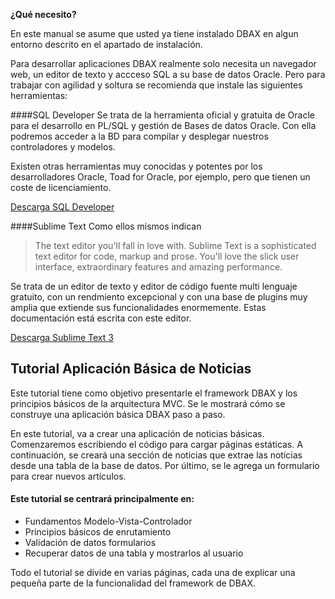 <p class="page-header1"><b>¿Qué necesito?</b></p>

En este manual se asume que usted ya tiene instalado DBAX en algun entorno descrito en el apartado de instalación. 

Para desarrollar aplicaciones DBAX realmente solo necesita un navegador web,  un editor de texto y accceso SQL a su base de datos Oracle. Pero para trabajar con agilidad y soltura se recomienda que instale las siguientes herramientas: 

####SQL Developer
Se trata de la herramienta oficial y gratuita de Oracle para el desarrollo en PL/SQL y gestión de Bases de datos Oracle. Con ella podremos acceder a la BD para compilar y desplegar nuestros controladores y modelos. 

Existen otras herramientas muy conocidas y potentes por los desarrolladores Oracle, Toad for Oracle, por ejemplo, pero que tienen un coste de licenciamiento. 

[Descarga SQL Developer](http://www.oracle.com/technetwork/developer-tools/sql-developer/overview/index.html)

####Sublime Text
Como ellos mismos indican 

>The text editor you'll fall in love with. 
Sublime Text is a sophisticated text editor for code, markup and prose.
You'll love the slick user interface, extraordinary features and amazing performance.

Se trata de un editor de texto y editor de código fuente multi lenguaje gratuito, con un rendmiento excepcional y con una base de plugins muy amplia que extiende sus funcionalidades enormemente. Estas documentación está escrita con este editor. 

[Descarga Sublime Text 3](https://www.sublimetext.com/3)

## Tutorial Aplicación Básica de Noticias

Este tutorial tiene como objetivo  presentarle el framework DBAX y los principios básicos de la arquitectura MVC. Se le mostrará cómo se construye una aplicación básica DBAX paso a paso. 

En este tutorial, va a crear una aplicación de noticias básicas. Comenzaremos escribiendo el código para cargar páginas estáticas. A continuación, se creará una sección de noticias que extrae las noticias desde una tabla de la base de datos. Por último, se le agrega un formulario para crear nuevos artículos.

#### Este tutorial se centrará principalmente en:

- Fundamentos Modelo-Vista-Controlador
- Principios básicos de enrutamiento
- Validación de datos formularios
- Recuperar datos de una tabla y mostrarlos al usuario

Todo el tutorial se divide en varias páginas, cada una de explicar una pequeña parte de la funcionalidad del framework de DBAX.
